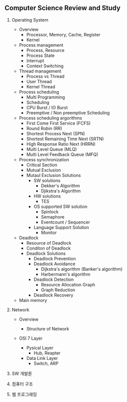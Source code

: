 ## Computer Science Review and Study

1. Operating System 
   - Overview
     - Processor, Memory, Cache, Register
     - Kernel
   - Process management
     - Process, Resource
     - Process State
     - Interrupt
     - Context Switching
   - Thread management
     - Process vs Thread
     - User Thread
     - Kernel Thread
   - Process scheduling
     - Multi Programming
     - Scheduling
     - CPU Burst / IO Burst
     - Preemptive / Non preemptive  Scheduling
   - Process scheduling argorithms
     - First Come First Service (FCFS)
     - Round Robin (RR)
     - Shortest Process Next (SPN)
     - Shortest Remaining Time Next (SRTN)
     - High Response Ratio Next (HRRN)
     - Multi Level Queue (MLQ)
     - Multi Level Feedback Queue (MFQ)
   - Process synchronization
     - Critical Section
     - Mutual Exclusion
     - Mutaul Exclusion Solutions
       - SW solutions
         - Dekker's Algorithm
         - Djikstra's Algorithm
       - HW solutions
         - TES
       - OS supported SW solution
         - Spinlock
         - Semaphore
         - Eventcount / Sequencer
       - Language Support Solution
         - Monitor
   - Deadlock
     - Resource of Deadlock
     - Conditon of Deadlock
     - Deadlock Solutions
       - Deadlock Prevention
       - Deadlock Avoidance
         - Dijkstra's algorithm (Banker's algorithm)
         - Harbermann's algorithm
       - Deadlock Detection
         - Resource Allocation Graph
         - Graph Reduction
       - Deadlock Recovery
   - Main memory

2. Network

   - Overview
     - Structure of Network

   - OSI 7 Layer
     - Pysical Layer
       - Hub, Reapter
     - Data Link Layer
       - Switch, ARP

3. SW 개발론

4. 컴퓨터 구조

5. 웹 프로그래밍